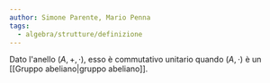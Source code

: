 ```yaml
---
author: Simone Parente, Mario Penna
tags:
  - algebra/strutture/definizione
---
```

Dato l'anello $(A, +, \cdot)$, esso è commutativo unitario quando $(A,\cdot)$ è un [[Gruppo abeliano|gruppo abeliano]].

